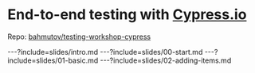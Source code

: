 # End-to-end testing with [Cypress.io](https://cypress.io)

Repo: [bahmutov/testing-workshop-cypress](https://github.com/bahmutov/testing-workshop-cypress)

---?include=slides/intro.md
---?include=slides/00-start.md
---?include=slides/01-basic.md
---?include=slides/02-adding-items.md
